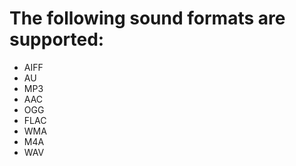 # The following sound formats are supported:
* AIFF
* AU
* MP3
* AAC
* OGG
* FLAC
* WMA
* M4A
* WAV
